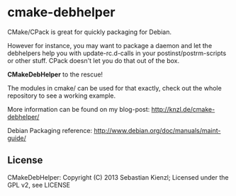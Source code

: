 cmake-debhelper
===============

CMake/CPack is great for quickly packaging for Debian.

However for instance, you may want to package a daemon and let the debhelpers
help you with update-rc.d-calls in your postinst/postrm-scripts or other stuff.
CPack doesn't let you do that out of the box.

**CMakeDebHelper** to the rescue!

The modules in cmake/ can be used for that exactly,
check out the whole repository to see a working example.

More information can be found on my blog-post: http://knzl.de/cmake-debhelper/

Debian Packaging reference: http://www.debian.org/doc/manuals/maint-guide/


License
-------

CMakeDebHelper: Copyright (C) 2013 Sebastian Kienzl;
Licensed under the GPL v2, see LICENSE
